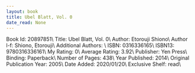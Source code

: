 ```yaml
---
layout: book
title: Ubel Blatt, Vol. 0
date_read: None
---
```


Book Id: 20897851\ 
Title: Ubel Blatt, Vol. 0\ 
Author: Etorouji Shiono\ 
Author l-f: Shiono, Etorouji\ 
Additional Authors: \ 
ISBN: 0316336165\ 
ISBN13: 9780316336161\ 
My Rating: 0\ 
Average Rating: 3.92\ 
Publisher: Yen Press\ 
Binding: Paperback\ 
Number of Pages: 438\ 
Year Published: 2014\ 
Original Publication Year: 2005\ 
Date Added: 2020/01/20\ 
Exclusive Shelf: read\ 

